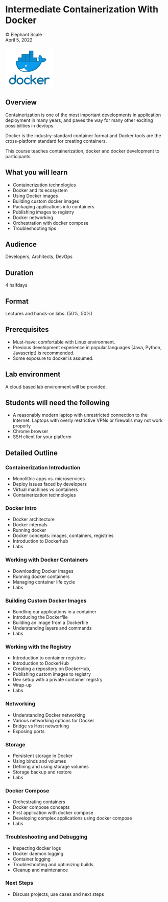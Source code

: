 # Intermediate Containerization With Docker 

© Elephant Scale  
April 5, 2022

![](../../assets/images/logos/docker-logo-3-small.png)

## Overview

Containerization is one of the most important developments in application deployment in many years, and paves the way for many other exciting possibilities in dev/ops.

Docker is the industry-standard container format and Docker tools are the cross-platform standard for creating containers.

This course teaches containerization, docker and docker development to participants.

## What you will learn

* Containerization technologies
* Docker and its ecosystem
* Using Docker images
* Building custom docker images
* Packaging applications into containers
* Publishing images to registry
* Docker networking
* Orchestration with docker compose
* Troubleshooting tips

## Audience

Developers, Architects, DevOps

## Duration

4 halfdays

## Format

Lectures and hands-on labs. (50%, 50%)

## Prerequisites

* Must-have: comfortable with Linux environment.
* Previous development experience in popular languages (Java, Python, Javascript) is recommended.
* Some exposure to docker is assumed.

## Lab environment

A cloud based lab environment will be provided.

## Students will need the following

* A reasonably modern laptop with unrestricted connection to the Internet.  Laptops with overly restrictive VPNs or firewalls may not work properly
* Chrome browser
* SSH client for your platform

## Detailed Outline

### Containerization Introduction

* Monolithic apps vs. microservices
* Deploy issues faced by developers
* Virtual machines vs containers
* Containerization technologies

### Docker Intro

* Docker architecture
* Docker internals
* Running docker
* Docker concepts: images, containers, registries
* Introduction to Dockerhub
* Labs

### Working with Docker Containers

* Downloading Docker images
* Running docker containers
* Managing container life cycle
* Labs

### Building Custom Docker Images

* Bundling our applications in a container
* Introducing the Dockerfile
* Building an image from a Dockerfile
* Understanding layers and commands
* Labs

### Working with the Registry

* Introduction to container registries
* Introduction to DockerHub
* Creating a repository on DockerHub,
* Publishing custom images to registry
* Dev setup with a private container registry
* Wrap-up
* Labs

### Networking

* Understanding Docker networking
* Various networking options for Docker
* Bridge vs Host networking
* Exposing ports

### Storage

* Persistent storage in Docker
* Using binds and volumes
* Defining and using storage volumes
* Storage backup and restore
* Labs

### Docker Compose

* Orchestrating containers
* Docker compose concepts
* First application with docker compose
* Developing complex applications using docker compose
* Labs

### Troubleshooting and Debugging

* Inspecting docker logs
* Docker daemon logging
* Container logging
* Troubleshooting and optimizing builds
* Cleanup and maintenance

### Next Steps

* Discuss projects, use cases and next steps
